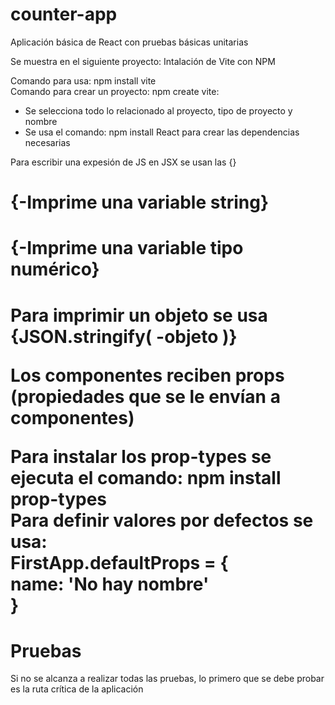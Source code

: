 # counter-app
Aplicación básica de React con pruebas básicas unitarias  

Se muestra en el siguiente proyecto: Intalación de Vite con NPM  

Comando para usa: npm install vite  
Comando para crear un proyecto: npm create vite:  
-  Se selecciona todo lo relacionado al proyecto, tipo de proyecto y nombre
-  Se usa el comando: npm install React para crear las dependencias necesarias 

Para escribir una expesión de JS en JSX se usan las {}  

<h1>{-Imprime una variable string}<h1>  
<h1>{-Imprime una variable tipo numérico}<h1>  

Para imprimir un objeto se usa {JSON.stringify( -objeto )}  

Los componentes reciben props (propiedades que se le envían a componentes)  

Para instalar los prop-types se ejecuta el comando: npm install prop-types  
Para definir valores por defectos se usa:   
FirstApp.defaultProps = {  
  name: 'No hay nombre'  
}  

# Pruebas

Si no se alcanza a realizar todas las pruebas, lo primero que se debe probar
es la ruta crítica de la aplicación